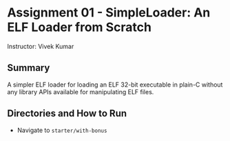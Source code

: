 # Assignment 01 - SimpleLoader: An ELF Loader from Scratch
Instructor: Vivek Kumar


## Summary
A simpler ELF loader for loading an ELF 32-bit executable in plain-C without any library APIs available for manipulating ELF files.

## Directories and How to Run
- Navigate to `starter/with-bonus` 